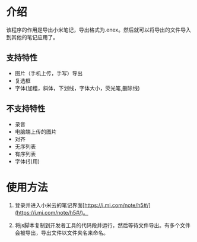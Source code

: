 # 介绍
该程序的作用是导出小米笔记，导出格式为.enex。然后就可以将导出的文件导入到其他的笔记应用了。

## 支持特性
* 图片（手机上传，手写）导出
* 复选框
* 字体(加粗，斜体，下划线，字体大小，荧光笔,删除线)

## 不支持特性
* 录音
* 电脑端上传的图片
* 对齐
* 无序列表
* 有序列表
* 字体(引用)



# 使用方法
1. 登录并进入小米云的笔记界面[https://i.mi.com/note/h5#/](https://i.mi.com/note/h5#/)。

2. 将js脚本复制到开发者工具的代码段并运行，然后等待文件导出。有多个文件会被导出，导出文件以文件夹名来命名。
